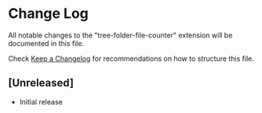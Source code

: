 # Change Log

All notable changes to the "tree-folder-file-counter" extension will be documented in this file.

Check [Keep a Changelog](http://keepachangelog.com/) for recommendations on how to structure this file.

## [Unreleased]

- Initial release